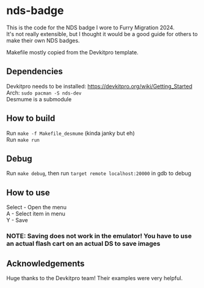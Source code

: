 # nds-badge
This is the code for the NDS badge I wore to Furry Migration 2024.  
It's not really extensible, but I thought it would be a good guide for others to make their own NDS badges.  
  
Makefile mostly copied from the Devkitpro template.  

## Dependencies
Devkitpro needs to be installed: https://devkitpro.org/wiki/Getting_Started  
Arch: `sudo pacman -S nds-dev`  
Desmume is a submodule  

## How to build
Run `make -f Makefile_desmume` (kinda janky but eh)  
Run `make run`  

## Debug
Run `make debug`, then run `target remote localhost:20000` in gdb to debug  

## How to use
Select - Open the menu  
A - Select item in menu  
Y - Save  
### NOTE: Saving does not work in the emulator! You have to use an actual flash cart on an actual DS to save images  

## Acknowledgements
Huge thanks to the Devkitpro team! Their examples were very helpful.